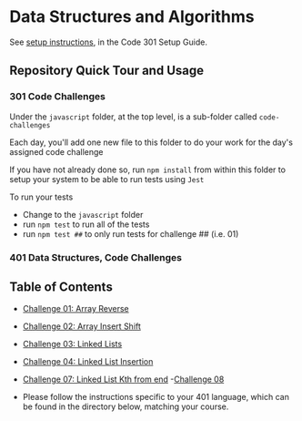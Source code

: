 # Data Structures and Algorithms

See [setup instructions](https://codefellows.github.io/setup-guide/code-301/3-code-challenges), in the Code 301 Setup Guide.

## Repository Quick Tour and Usage

### 301 Code Challenges

Under the `javascript` folder, at the top level, is a sub-folder called `code-challenges`

Each day, you'll add one new file to this folder to do your work for the day's assigned code challenge

If you have not already done so, run `npm install` from within this folder to setup your system to be able to run tests using `Jest`

To run your tests

- Change to the `javascript` folder
- run `npm test` to run all of the tests
- run `npm test ##` to only run tests for challenge ## (i.e. 01)

### 401 Data Structures, Code Challenges

## Table of Contents

- [Challenge 01: Array Reverse](./javascript/array-reverse/README.md)
- [Challenge 02: Array Insert Shift](./javascript/array-insert-shift/README.md)
- [Challenge 03: Linked Lists](./javascript/linked-list/README.md)
- [Challenge 04: Linked List Insertion](./javascript/linked-list-insertion/README.md)
- [Challenge 07: Linked List Kth from end](./javascript/linked-list/linked-list-kth/README.md)
-[Challenge 08](./javascript/linked-list/linked-list-zip/README.md)

- Please follow the instructions specific to your 401 language, which can be found in the directory below, matching your course.
